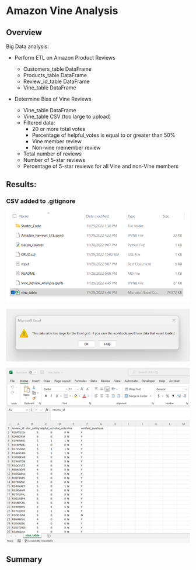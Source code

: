 # Amazon Vine Analysis

## Overview 

Big Data analysis:

  - Perform ETL on Amazon Product Reviews
    - Customers_table DataFrame
    - Products_table DataFrame
    - Review_id_table DataFrame
    - Vine_table DataFrame
    
  - Determine Bias of Vine Reviews
      - Vine_table DataFrame
      - Vine_table CSV (too large to upload)
      - Filtered data:
        - 20 or more total votes
        - Percentage of helpful_votes is equal to or greater than 50%
        - Vine member review
        - Non-vine memember review
     - Total number of reviews
     - Number of 5-star reviews
     - Percentage of 5-star reviews for all Vine and non-Vine members
  
## Results:


### CSV added to .gitignore


![alt text](/CSVPROOF.png)




![alt text](/CSVPROOF1.png)




![alt text](/CSVPROOF0.png)




## Summary
